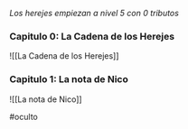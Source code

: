 
_Los herejes empiezan a nivel 5 con 0 tributos_
### Capitulo 0: La Cadena de los Herejes
![[La Cadena de los Herejes]]
### Capitulo 1: La nota de Nico
![[La nota de Nico]]

#oculto 